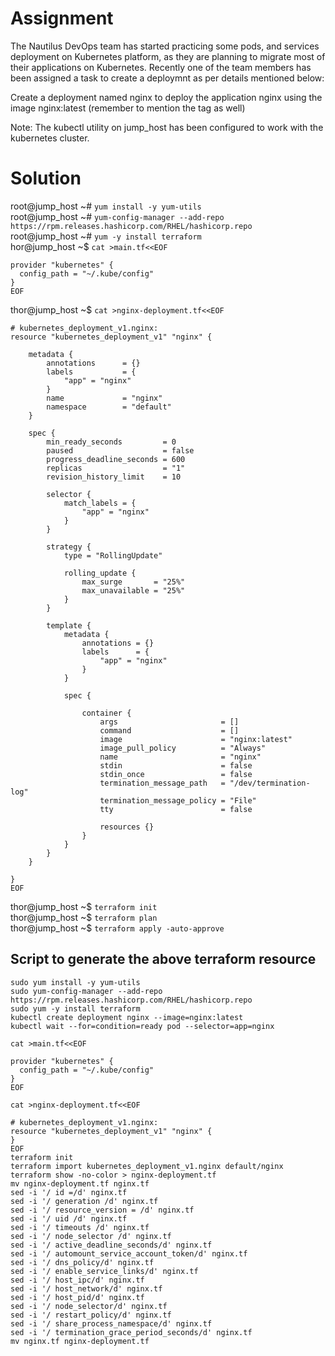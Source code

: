 # Assignment
The Nautilus DevOps team has started practicing some pods, and services deployment on Kubernetes platform, as they are planning to migrate most of their applications on Kubernetes. Recently one of the team members has been assigned a task to create a deploymnt as per details mentioned below:

Create a deployment named nginx to deploy the application nginx using the image nginx:latest (remember to mention the tag as well)

Note: The kubectl utility on jump_host has been configured to work with the kubernetes cluster.

# Solution
root@jump_host ~# `yum install -y yum-utils`  
root@jump_host ~# `yum-config-manager --add-repo https://rpm.releases.hashicorp.com/RHEL/hashicorp.repo`  
root@jump_host ~# `yum -y install terraform`  
hor@jump_host ~$ `cat >main.tf<<EOF`
```
provider "kubernetes" {
  config_path = "~/.kube/config"
}
EOF
```
thor@jump_host ~$ `cat >nginx-deployment.tf<<EOF`
```
# kubernetes_deployment_v1.nginx:
resource "kubernetes_deployment_v1" "nginx" {

    metadata {
        annotations      = {}
        labels           = {
            "app" = "nginx"
        }
        name             = "nginx"
        namespace        = "default"
    }

    spec {
        min_ready_seconds         = 0
        paused                    = false
        progress_deadline_seconds = 600
        replicas                  = "1"
        revision_history_limit    = 10

        selector {
            match_labels = {
                "app" = "nginx"
            }
        }

        strategy {
            type = "RollingUpdate"

            rolling_update {
                max_surge       = "25%"
                max_unavailable = "25%"
            }
        }

        template {
            metadata {
                annotations = {}
                labels      = {
                    "app" = "nginx"
                }
            }

            spec {

                container {
                    args                       = []
                    command                    = []
                    image                      = "nginx:latest"
                    image_pull_policy          = "Always"
                    name                       = "nginx"
                    stdin                      = false
                    stdin_once                 = false
                    termination_message_path   = "/dev/termination-log"
                    termination_message_policy = "File"
                    tty                        = false

                    resources {}
                }
            }
        }
    }

}
EOF            
```
thor@jump_host ~$ `terraform init`  
thor@jump_host ~$ `terraform plan`  
thor@jump_host ~$ `terraform apply -auto-approve` 

## Script to generate the above terraform resource
```
sudo yum install -y yum-utils
sudo yum-config-manager --add-repo https://rpm.releases.hashicorp.com/RHEL/hashicorp.repo
sudo yum -y install terraform
kubectl create deployment nginx --image=nginx:latest
kubectl wait --for=condition=ready pod --selector=app=nginx

cat >main.tf<<EOF

provider "kubernetes" {
  config_path = "~/.kube/config"
}
EOF

cat >nginx-deployment.tf<<EOF

# kubernetes_deployment_v1.nginx:
resource "kubernetes_deployment_v1" "nginx" {
}
EOF
terraform init
terraform import kubernetes_deployment_v1.nginx default/nginx
terraform show -no-color > nginx-deployment.tf 
mv nginx-deployment.tf nginx.tf
sed -i '/ id =/d' nginx.tf
sed -i '/ generation /d' nginx.tf
sed -i '/ resource_version = /d' nginx.tf
sed -i '/ uid /d' nginx.tf
sed -i '/ timeouts /d' nginx.tf
sed -i '/ node_selector /d' nginx.tf
sed -i '/ active_deadline_seconds/d' nginx.tf
sed -i '/ automount_service_account_token/d' nginx.tf
sed -i '/ dns_policy/d' nginx.tf
sed -i '/ enable_service_links/d' nginx.tf
sed -i '/ host_ipc/d' nginx.tf
sed -i '/ host_network/d' nginx.tf
sed -i '/ host_pid/d' nginx.tf
sed -i '/ node_selector/d' nginx.tf
sed -i '/ restart_policy/d' nginx.tf
sed -i '/ share_process_namespace/d' nginx.tf
sed -i '/ termination_grace_period_seconds/d' nginx.tf
mv nginx.tf nginx-deployment.tf
```
